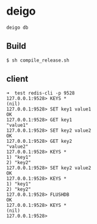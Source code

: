 deigo
=====

    deigo db 

Build
-----

    $ sh compile_release.sh


client
-----
    ➜  test redis-cli -p 9528
    127.0.0.1:9528> KEYS *
    (nil)
    127.0.0.1:9528> SET key1 value1
    OK
    127.0.0.1:9528> GET key1
    "value1"
    127.0.0.1:9528> SET key2 value2
    OK
    127.0.0.1:9528> GET key2
    "value2"
    127.0.0.1:9528> KEYS *
    1) "key1"
    2) "key2"
    127.0.0.1:9528> SET key2 value2
    OK
    127.0.0.1:9528> KEYS *
    1) "key1"
    2) "key2"
    127.0.0.1:9528> FLUSHDB
    OK
    127.0.0.1:9528> KEYS *
    (nil)
    127.0.0.1:9528>